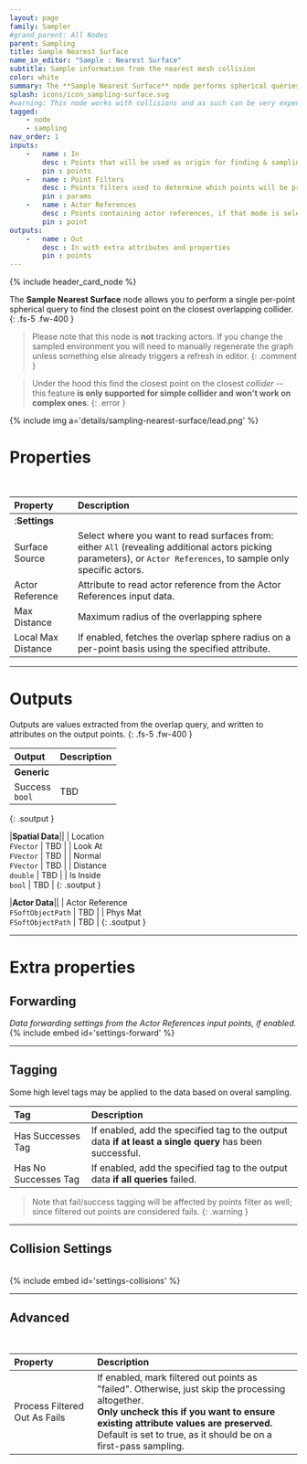 ```yaml
---
layout: page
family: Sampler
#grand_parent: All Nodes
parent: Sampling
title: Sample Nearest Surface
name_in_editor: "Sample : Nearest Surface"
subtitle: Sample information from the nearest mesh collision
color: white
summary: The **Sample Nearest Surface** node performs spherical queries to find the closest point on nearby simple colliders within a set radius, sampling spatial data and actor references from overlapping surfaces and applying tags based on query results.
splash: icons/icon_sampling-surface.svg
#warning: This node works with collisions and as such can be very expensive on large datasets.
tagged: 
    - node
    - sampling
nav_order: 1
inputs:
    -   name : In
        desc : Points that will be used as origin for finding & sampling the nearest surface
        pin : points
    -   name : Point Filters
        desc : Points filters used to determine which points will be processed. Filtered out points will be treated as failed sampling.
        pin : params
    -   name : Actor References
        desc : Points containing actor references, if that mode is selected.
        pin : point
outputs:
    -   name : Out
        desc : In with extra attributes and properties
        pin : points
---
```


{% include header_card_node %}

The **Sample Nearest Surface** node allows you to perform a single per-point spherical query to find the closest point on the closest overlapping collider.
{: .fs-5 .fw-400 } 

> Please note that this node is **not** tracking actors. If you change the sampled environment you will need to manually regenerate the graph unless something else already triggers a refresh in editor.
{: .comment }

> Under the hood this find the closest point on the closest *collider* -- this feature **is only supported for simple collider and won't work on complex ones**.
{: .error }

{% include img a='details/sampling-nearest-surface/lead.png' %}

# Properties
<br>

| Property       | Description          |
|:-------------|:------------------|
|:**Settings**||
| Surface Source     | Select where you want to read surfaces from: either `All` (revealing additional actors picking parameters), or `Actor References`, to sample only specific actors. |
| Actor Reference     | Attribute to read actor reference from the Actor References input data. |
| Max Distance     | Maximum radius of the overlapping sphere |
| Local Max Distance     | If enabled, fetches the overlap sphere radius on a per-point basis using the specified attribute. |

---
# Outputs
Outputs are values extracted from the overlap query, and written to attributes on the output points.
{: .fs-5 .fw-400 }  


| Output       | Description          |
|:-------------|:------------------|
|**Generic**||
| <span class="eout">Success</span><br>`bool` | TBD |
{: .soutput }

|**Spatial Data**||
| <span class="eout">Location</span><br>`FVector`     | TBD |
| <span class="eout">Look At</span><br>`FVector`     | TBD |
| <span class="eout">Normal</span><br>`FVector`     | TBD |
| <span class="eout">Distance</span><br>`double`     | TBD |
| <span class="eout">Is Inside</span><br>`bool`     | TBD |
{: .soutput }

|**Actor Data**||
| <span class="eout">Actor Reference</span><br>`FSoftObjectPath`     | TBD |
| <span class="eout">Phys Mat</span><br>`FSoftObjectPath`     | TBD |
{: .soutput }

---
# Extra properties

## Forwarding
*Data forwarding settings from the Actor References input points, if enabled.*
<br>
{% include embed id='settings-forward' %}

---
## Tagging
Some high level tags may be applied to the data based on overal sampling.
<br>

| Tag       | Description          |
|:-------------|:------------------|
| <span class="etag">Has Successes Tag</span>     | If enabled, add the specified tag to the output data **if at least a single query** has been successful. |
| <span class="etag">Has No Successes Tag</span>     | If enabled, add the specified tag to the output data **if all queries** failed. |

> Note that fail/success tagging will be affected by points filter as well; since filtered out points are considered fails.
{: .warning }

---
## Collision Settings
<br>
{% include embed id='settings-collisions' %}

---
## Advanced
<br>

| Property       | Description          |
|:-------------|:------------------|
| Process Filtered Out As Fails    | If enabled, mark filtered out points as "failed". Otherwise, just skip the processing altogether.<br>**Only uncheck this if you want to ensure existing attribute values are preserved.**<br>Default is set to true, as it should be on a first-pass sampling. |